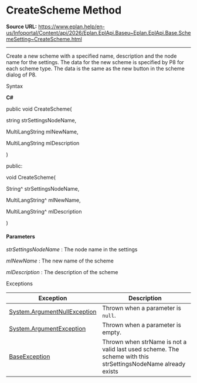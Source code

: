 # CreateScheme Method

**Source URL:** https://www.eplan.help/en-us/Infoportal/Content/api/2026/Eplan.EplApi.Baseu~Eplan.EplApi.Base.SchemeSetting~CreateScheme.html

---

Create a new scheme with a specified name, description and the node name for the settings. The data for the new scheme is specified by P8 for each scheme type. The data is the same as the new button in the scheme dialog of P8.

Syntax

**C#**



public void CreateScheme( 

   string strSettingsNodeName,

   MultiLangString mlNewName,

   MultiLangString mlDescription

)

public:

void CreateScheme( 

   String^ strSettingsNodeName,

   MultiLangString^ mlNewName,

   MultiLangString^ mlDescription

)


#### Parameters

*strSettingsNodeName*
:   The node name in the settings

*mlNewName*
:   The new name of the scheme

*mlDescription*
:   The description of the scheme

Exceptions

| Exception | Description |
| --- | --- |
| [System.ArgumentNullException](#) | Thrown when a parameter is `null`. |
| [System.ArgumentException](#) | Thrown when a parameter is empty. |
| [BaseException](Eplan.EplApi.Baseu~Eplan.EplApi.Base.BaseException.html) | Thrown when strName is not a valid last used scheme. The scheme with this strSettingsNodeName already exists |
